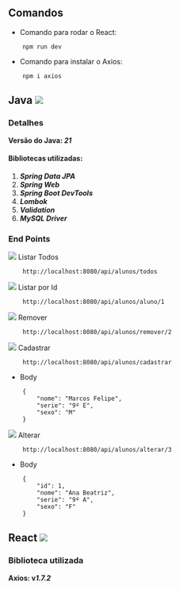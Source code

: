## Comandos

* Comando para rodar o React:
````
    npm run dev
````

* Comando para instalar o Axios:
````
    npm i axios 
````

## Java <img src="https://img.shields.io/badge/java-%23FF6600.svg?&style=for-the-badge" />

### Detalhes

**Versão do Java: _21_**

#### Bibliotecas utilizadas:

1. ***Spring Data JPA***
2. ***Spring Web***
3. ***Spring Boot DevTools***
4. ***Lombok***
5. ***Validation***
6. ***MySQL Driver***

### End Points

<img src="https://img.shields.io/badge/GET-3217EA?style=for-the-badge" /> Listar Todos

````
    http://localhost:8080/api/alunos/todos
````

<img src="https://img.shields.io/badge/GET-3217EA?style=for-the-badge" /> Listar por Id

````
    http://localhost:8080/api/alunos/aluno/1
````

<img src="https://img.shields.io/badge/DELETE-FF0000?style=for-the-badge" /> Remover 

````
    http://localhost:8080/api/alunos/remover/2
````

<img src="https://img.shields.io/badge/POST-298D46?style=for-the-badge" /> Cadastrar  

````
    http://localhost:8080/api/alunos/cadastrar
````
* Body 
````
    {
        "nome": "Marcos Felipe",
        "serie": "9º E",
        "sexo": "M" 
    }
````

<img src="https://img.shields.io/badge/put-FCFF3A?style=for-the-badge" /> Alterar

````
    http://localhost:8080/api/alunos/alterar/3
````
* Body
````
    {
        "id": 1,
        "nome": "Ana Beatriz",
        "serie": "9º A",
        "sexo": "F" 
    }
````

## React <img src="https://img.shields.io/badge/React-20232A?style=for-the-badge&logo=react&logoColor=61DAFB" />

### Biblioteca utilizada

**Axios: v*1.7.2***
